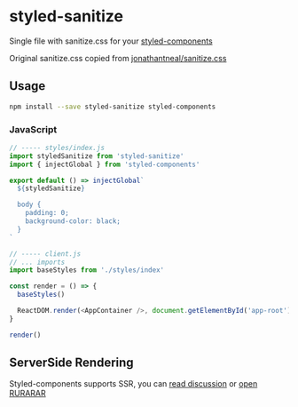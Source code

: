 # styled-sanitize

Single file with sanitize.css for your [styled-components](https://styled-components.com/)

Original sanitize.css copied from [jonathantneal/sanitize.css](https://github.com/jonathantneal/sanitize.css)


## Usage

```bash
npm install --save styled-sanitize styled-components
```

### JavaScript

```javascript
// ----- styles/index.js
import styledSanitize from 'styled-sanitize'
import { injectGlobal } from 'styled-components'

export default () => injectGlobal`
  ${styledSanitize}

  body {
    padding: 0;
    background-color: black;
  }
`

// ----- client.js
// ... imports
import baseStyles from './styles/index'

const render = () => {
  baseStyles()

  ReactDOM.render(<AppContainer />, document.getElementById('app-root'))
}

render()
```

## ServerSide Rendering

Styled-components supports SSR, you can [read discussion](https://github.com/styled-components/styled-components/issues/386) or [open RURARAR](https://github.com/lestad/rurarar/)
